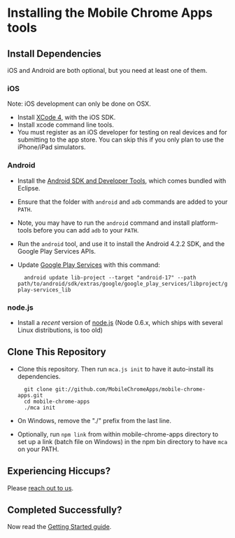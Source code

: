 # Installing the Mobile Chrome Apps tools


## Install Dependencies

iOS and Android are both optional, but you need at least one of them.

### iOS

Note: iOS development can only be done on OSX.
* Install [XCode 4](https://developer.apple.com/xcode/), with the iOS SDK.
* Install xcode command line tools.
* You must register as an iOS developer for testing on real devices and for submitting to the app store.  You can skip this if you only plan to use the iPhone/iPad simulators.

### Android

* Install the [Android SDK and Developer Tools](http://developer.android.com/sdk/index.html), which comes bundled with Eclipse.
* Ensure that the folder with `android` and `adb` commands are added to your `PATH`.
 * Note, you may have to run the `android` command and install platform-tools before you can add `adb` to your `PATH`.
* Run the `android` tool, and use it to install the Android 4.2.2 SDK, and the Google Play Services APIs.
* Update [Google Play Services](http://developer.android.com/google/play-services/setup.html#Install) with this command:

        android update lib-project --target "android-17" --path path/to/android/sdk/extras/google/google_play_services/libproject/google-play-services_lib

### node.js

* Install a _recent_ version of [node.js](http://nodejs.org) (Node 0.6.x, which ships with several Linux distributions, is too old)

## Clone This Repository

* Clone this repository.  Then run `mca.js init` to have it auto-install its dependencies.

        git clone git://github.com/MobileChromeApps/mobile-chrome-apps.git
        cd mobile-chrome-apps
        ./mca init

* On Windows, remove the "./" prefix from the last line.
* Optionally, run `npm link` from within mobile-chrome-apps directory to set up a link (batch file on Windows) in the npm bin directory to have `mca` on your PATH.

## Experiencing Hiccups?

Please [reach out to us](mailto:mobile-chrome-apps@googlegroups.com).

## Completed Successfully?

Now read the [Getting Started guide](GettingStarted.md).
